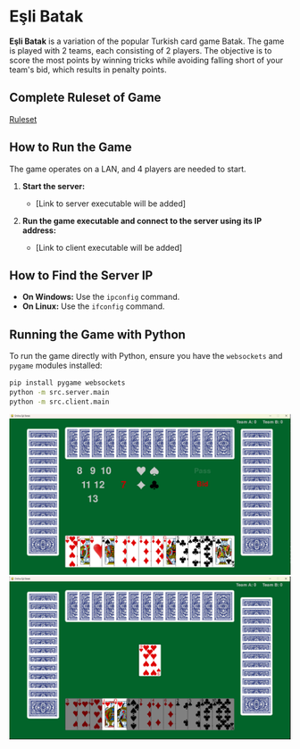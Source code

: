 # Eşli Batak

**Eşli Batak** is a variation of the popular Turkish card game Batak. The game is played with 2 teams, each consisting of 2 players. The objective is to score the most points by winning tricks while avoiding falling short of your team's bid, which results in penalty points.

## Complete Ruleset of Game
[Ruleset](https://raw.githubusercontent.com/hsynsarsilmaz/Online-Esli-Batak/doc/ruleset.pdf)

## How to Run the Game

The game operates on a LAN, and 4 players are needed to start.

1. **Start the server:**
   - [Link to server executable will be added]

2. **Run the game executable and connect to the server using its IP address:**
   - [Link to client executable will be added]

## How to Find the Server IP

- **On Windows:** Use the `ipconfig` command.
- **On Linux:** Use the `ifconfig` command.

## Running the Game with Python

To run the game directly with Python, ensure you have the `websockets` and `pygame` modules installed:

```bash
pip install pygame websockets
python -m src.server.main
python -m src.client.main 
```

![Screenshot 1](https://raw.githubusercontent.com/hsynsarsilmaz/Online-Esli-Batak/main/res/img/misc/ss1.png)
![Screenshot 2](https://raw.githubusercontent.com/hsynsarsilmaz/Online-Esli-Batak/main/res/img/misc/ss2.png)